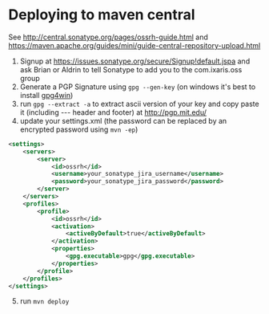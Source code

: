 # Deploying to maven central

See http://central.sonatype.org/pages/ossrh-guide.html and https://maven.apache.org/guides/mini/guide-central-repository-upload.html

1. Signup at https://issues.sonatype.org/secure/Signup!default.jspa and ask Brian or Aldrin to tell Sonatype to add you to the com.ixaris.oss group
2. Generate a PGP Signature using `gpg --gen-key` (on windows it's best to install [gpg4win](https://www.gpg4win.org/))
3. run `gpg --extract -a` to extract ascii version of your key and copy paste it (including --- header and footer) at http://pgp.mit.edu/
4. update your settings.xml (the password can be replaced by an encrypted password using `mvn -ep`)
```xml
<settings>
    <servers>
        <server>
            <id>ossrh</id>
            <username>your_sonatype_jira_username</username>
            <password>your_sonatype_jira_password</password>
        </server>
    </servers>
    <profiles>
        <profile>
            <id>ossrh</id>
            <activation>
                <activeByDefault>true</activeByDefault>
            </activation>
            <properties>
                <gpg.executable>gpg</gpg.executable>
            </properties>
        </profile>
    </profiles>
</settings>
```
5. run `mvn deploy`

